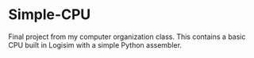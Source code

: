 # Simple-CPU
Final project from my computer organization class. This contains a basic CPU built in Logisim with a simple Python assembler. 
